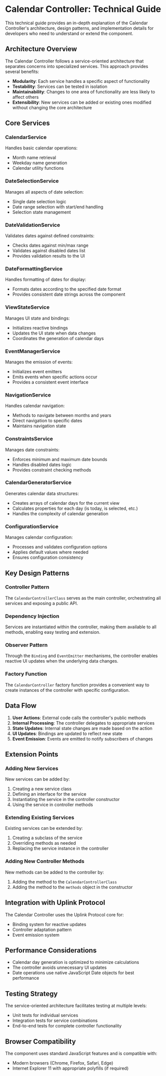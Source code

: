 # Calendar Controller: Technical Guide

This technical guide provides an in-depth explanation of the Calendar Controller's architecture, design patterns, and implementation details for developers who need to understand or extend the component.

## Architecture Overview

The Calendar Controller follows a service-oriented architecture that separates concerns into specialized services. This approach provides several benefits:

- **Modularity**: Each service handles a specific aspect of functionality
- **Testability**: Services can be tested in isolation
- **Maintainability**: Changes to one area of functionality are less likely to affect others
- **Extensibility**: New services can be added or existing ones modified without changing the core architecture

## Core Services

### CalendarService

Handles basic calendar operations:
- Month name retrieval
- Weekday name generation
- Calendar utility functions

### DateSelectionService

Manages all aspects of date selection:
- Single date selection logic
- Date range selection with start/end handling
- Selection state management

### DateValidationService

Validates dates against defined constraints:
- Checks dates against min/max range
- Validates against disabled dates list
- Provides validation results to the UI

### DateFormattingService

Handles formatting of dates for display:
- Formats dates according to the specified date format
- Provides consistent date strings across the component

### ViewStateService

Manages UI state and bindings:
- Initializes reactive bindings
- Updates the UI state when data changes
- Coordinates the generation of calendar days

### EventManagerService

Manages the emission of events:
- Initializes event emitters
- Emits events when specific actions occur
- Provides a consistent event interface

### NavigationService

Handles calendar navigation:
- Methods to navigate between months and years
- Direct navigation to specific dates
- Maintains navigation state

### ConstraintsService

Manages date constraints:
- Enforces minimum and maximum date bounds
- Handles disabled dates logic
- Provides constraint checking methods

### CalendarGeneratorService

Generates calendar data structures:
- Creates arrays of calendar days for the current view
- Calculates properties for each day (is today, is selected, etc.)
- Handles the complexity of calendar generation

### ConfigurationService

Manages calendar configuration:
- Processes and validates configuration options
- Applies default values where needed
- Ensures configuration consistency

## Key Design Patterns

### Controller Pattern

The `CalendarControllerClass` serves as the main controller, orchestrating all services and exposing a public API.

### Dependency Injection

Services are instantiated within the controller, making them available to all methods, enabling easy testing and extension.

### Observer Pattern

Through the `Binding` and `EventEmitter` mechanisms, the controller enables reactive UI updates when the underlying data changes.

### Factory Function

The `CalendarController` factory function provides a convenient way to create instances of the controller with specific configuration.

## Data Flow

1. **User Actions**: External code calls the controller's public methods
2. **Internal Processing**: The controller delegates to appropriate services
3. **State Updates**: Internal state changes are made based on the action
4. **UI Updates**: Bindings are updated to reflect new state
5. **Event Emission**: Events are emitted to notify subscribers of changes

## Extension Points

### Adding New Services

New services can be added by:
1. Creating a new service class
2. Defining an interface for the service
3. Instantiating the service in the controller constructor
4. Using the service in controller methods

### Extending Existing Services

Existing services can be extended by:
1. Creating a subclass of the service
2. Overriding methods as needed
3. Replacing the service instance in the controller

### Adding New Controller Methods

New methods can be added to the controller by:
1. Adding the method to the `CalendarControllerClass`
2. Adding the method to the `methods` object in the constructor

## Integration with Uplink Protocol

The Calendar Controller uses the Uplink Protocol core for:
- Binding system for reactive updates
- Controller adaptation pattern
- Event emission system

## Performance Considerations

- Calendar day generation is optimized to minimize calculations
- The controller avoids unnecessary UI updates
- Date operations use native JavaScript Date objects for best performance

## Testing Strategy

The service-oriented architecture facilitates testing at multiple levels:
- Unit tests for individual services
- Integration tests for service combinations
- End-to-end tests for complete controller functionality

## Browser Compatibility

The component uses standard JavaScript features and is compatible with:
- Modern browsers (Chrome, Firefox, Safari, Edge)
- Internet Explorer 11 with appropriate polyfills (if required)
